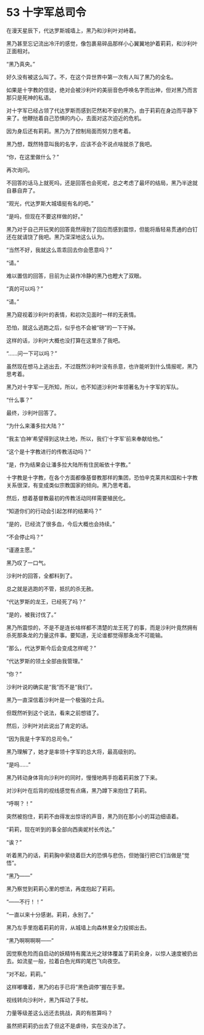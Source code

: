 # 53 十字军总司令

在漫天星辰下，代达罗斯城墙上，黑乃和沙利叶对峙着。

黑乃甚至忘记流出冷汗的感觉，像包裹易碎品那样小心翼翼地护着莉莉，和沙利叶正面相对。

“黑乃真央。”

好久没有被这么叫了。不，在这个异世界中第一次有人叫了黑乃的全名。

如果是十字教的信徒，绝对会被沙利叶的美丽音色呼唤名字而出神，但对黑乃而言那只是死神的私语。

对十字军已经占领了代达罗斯而感到茫然和不安的黑乃，由于莉莉在身边而平静下来了。他鞭挞着自己恐惧的内心，去面对这次迫近的危机。

因为身后还有莉莉。黑乃为了控制局面而努力思考着。

黑乃想，既然特意叫我的名字，应该不会不说点啥就杀了我吧。

“你，在这里做什么？”

再次询问。

不回答的话马上就死吗，还是回答也会死呢，总之考虑了最坏的结局，黑乃半途就自暴自弃了。

“观光，代达罗斯大城墙挺有名的吧。”

“是吗，但现在不要这样做的好。”

黑乃对于自己开玩笑的回答竟然得到了回应而感到震惊，但能将盾轻易贯通的白钉还在就请饶了我吧。黑乃深深地这么认为。

“当然不好，我就这么乖乖回去你会愿意吗？”

“请。”

难以置信的回答，目前为止装作冷静的黑乃也瞪大了双眼。

“真的可以吗？”

“请。”

黑乃窥视着沙利叶的表情，和初次见面时一样的无表情。

恐怕，就这么逃跑之后，似乎也不会被“磅”的一下干掉。

这样的话，沙利叶大概也没打算在这里杀了我吧。

“……问一下可以吗？”

虽然现在想马上逃出去，不过既然沙利叶没有杀意，也许能听到什么情报呢，黑乃思考着。

黑乃对十字军一无所知，所以，也不知道沙利叶率领著名为十字军的军队。

“什么事？”

最终，沙利叶回答了。

“为什么来潘多拉大陆？”

“我主‘白神’希望得到这块土地，所以，我们‘十字军’前来奉献给他。”

“这个是十字教进行的传教活动吗？”

“是，作为结果会让潘多拉大陆所有住民皈依十字教。”

十字教是十字教，在各个方面都像基督教那样的集团，恐怕辛克莱共和国和十字教关系很深，有变成类似宗教国家的倾向。黑乃思考着。

然后，想着基督教最初的传教活动同样需要殖民化。

“知道你们的行动会引起怎样的结果吗？”

“是的，已经流了很多血，今后大概也会持续。”

“不会停止吗？”

“谨遵主愿。”

黑乃叹了一口气。

沙利叶的回答，全都料到了。

总之就是逃跑的不管，抵抗的杀无赦。

“代达罗斯的龙王，已经死了吗？”

“是的，被我讨伐了。”

黑乃所震惊的，不是不是连长啥样都不清楚的龙王死了的事，而是沙利叶竟然拥有杀死那条龙的力量这件事。要知道，无论谁都觉得那条龙不可能输。

“那么，代达罗斯今后会变成怎样呢？”

“代达罗斯的领土全部由我管理。”

“你？”

沙利叶说的确实是“我”而不是“我们”。

黑乃一直深信着沙利叶是一个极强的士兵。

但既然听到这个说法，看来之前想错了。

然后，沙利叶对此说出了肯定的话。

“因为我是十字军的总司令。”

黑乃理解了，她才是率领十字军的总大将，最高级别的。

“是吗……”

黑乃转动身体背向沙利叶的同时，慢慢地两手抱着莉莉放了下来。

对沙利叶在后背的视线感觉有点痛，黑乃蹲下来抱住了莉莉。

“呼啊？！”

突然被抱住，莉莉不由得发出惊讶的声音，黑乃则在那小小的耳边细语着。

“莉莉，现在听到的事全部向西奥妮村长传达。”

“诶？”

听着黑乃的话，莉莉胸中萦绕着巨大的恐惧与悲伤，但她强行把它们当做是“觉悟”。

“黑乃——”

黑乃察觉到莉莉心里的想法，再度抱起了莉莉。

“——不行！！”

“一直以来十分感谢。莉莉，永别了。”

黑乃左手里抱着莉莉的背，从城墙上向森林里全力投掷出去。

“黑乃啊啊啊啊——”

因觉察危险而自启动的妖精特有魔法光之球体覆盖了莉莉全身，以惊人速度被扔出去。如流星一般，拉着白色光辉的尾巴飞向夜空。

“对不起，莉莉。”

这样嘟囔着，黑乃的右手已将“黑色调停”握在手里。

视线转向沙利叶，黑乃挥动了手杖。

力量等级差这么远还去挑战，真的有胜算吗？

虽然把莉莉扔出去了但这不是虐待，实在没办法了。
